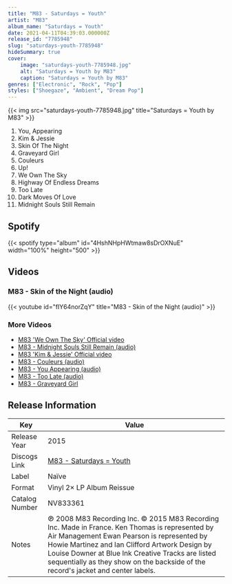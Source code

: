 ```yaml
---
title: "M83 - Saturdays = Youth"
artist: "M83"
album_name: "Saturdays = Youth"
date: 2021-04-11T04:39:03.000000Z
release_id: "7785948"
slug: "saturdays-youth-7785948"
hideSummary: true
cover:
    image: "saturdays-youth-7785948.jpg"
    alt: "Saturdays = Youth by M83"
    caption: "Saturdays = Youth by M83"
genres: ["Electronic", "Rock", "Pop"]
styles: ["Shoegaze", "Ambient", "Dream Pop"]
---
```


{{< img src="saturdays-youth-7785948.jpg" title="Saturdays = Youth by M83" >}}

<!-- section break -->

1. You, Appearing
2. Kim & Jessie
3. Skin Of The Night
4. Graveyard Girl
5. Couleurs
6. Up!
7. We Own The Sky
8. Highway Of Endless Dreams
9. Too Late
10. Dark Moves Of Love
11. Midnight Souls Still Remain

<!-- section break -->


## Spotify
{{< spotify type="album" id="4HshNHpHWtmaw8sDrOXNuE" width="100%" height="500" >}}



## Videos
### M83 - Skin of the Night (audio)
{{< youtube id="fIY64norZqY" title="M83 - Skin of the Night (audio)" >}}<br>

### More Videos

- [M83 'We Own The Sky' Official video](https://www.youtube.com/watch?v=sWsUNbdc5IM)
- [M83 - Midnight Souls Still Remain (audio)](https://www.youtube.com/watch?v=9uu9G2p9sis)
- [M83 'Kim & Jessie' Official video](https://www.youtube.com/watch?v=n5cgzcjqOtE)
- [M83 - Couleurs (audio)](https://www.youtube.com/watch?v=azNlYul2IoY)
- [M83 - You Appearing (audio)](https://www.youtube.com/watch?v=VkVH4ZYK1qM)
- [M83 - Too Late (audio)](https://www.youtube.com/watch?v=JEEOuF1zfNQ)
- [M83 - Graveyard Girl](https://www.youtube.com/watch?v=gY8iy8S0S4w)


## Release Information
|  Key           | Value                                                |
| ---------------| ---------------------------------------------------- |
| Release Year   | 2015                                   |
| Discogs Link   | [M83 - Saturdays = Youth](https://www.discogs.com/release/7785948-M83-Saturdays-Youth) |
| Label          | Naïve |
| Format         | Vinyl 2× LP Album Reissue |
| Catalog Number | NV833361 |
| Notes | ℗ 2008 M83 Recording Inc. © 2015 M83 Recording Inc. Made in France.  Ken Thomas is represented by Air Management Ewan Pearson is represented by Howie Martinez and Ian Clifford Artwork Design by Louise Downer at Blue Ink Creative  Tracks are listed sequentially as they show on the backside of the record's jacket and center labels. |